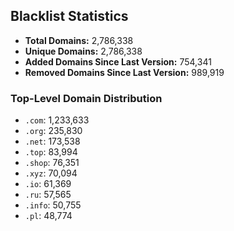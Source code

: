 ## Blacklist Statistics

- **Total Domains:** 2,786,338
- **Unique Domains:** 2,786,338
- **Added Domains Since Last Version:** 754,341
- **Removed Domains Since Last Version:** 989,919

### Top-Level Domain Distribution

-  `.com`: 1,233,633
-  `.org`: 235,830
-  `.net`: 173,538
-  `.top`: 83,994
-  `.shop`: 76,351
-  `.xyz`: 70,094
-  `.io`: 61,369
-  `.ru`: 57,565
-  `.info`: 50,755
-  `.pl`: 48,774
